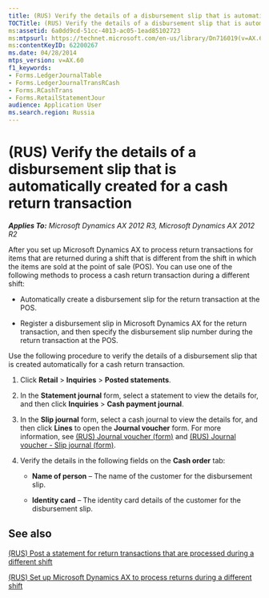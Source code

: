```yaml
---
title: (RUS) Verify the details of a disbursement slip that is automatically created for a cash return transaction
TOCTitle: (RUS) Verify the details of a disbursement slip that is automatically created for a cash return transaction
ms:assetid: 6a0dd9cd-51cc-4013-ac05-1ead85102723
ms:mtpsurl: https://technet.microsoft.com/en-us/library/Dn716019(v=AX.60)
ms:contentKeyID: 62200267
ms.date: 04/28/2014
mtps_version: v=AX.60
f1_keywords:
- Forms.LedgerJournalTable
- Forms.LedgerJournalTransRCash
- Forms.RCashTrans
- Forms.RetailStatementJour
audience: Application User
ms.search.region: Russia
---
```


# (RUS) Verify the details of a disbursement slip that is automatically created for a cash return transaction 


_**Applies To:** Microsoft Dynamics AX 2012 R3, Microsoft Dynamics AX 2012 R2_

After you set up Microsoft Dynamics AX to process return transactions for items that are returned during a shift that is different from the shift in which the items are sold at the point of sale (POS). You can use one of the following methods to process a cash return transaction during a different shift:

  - Automatically create a disbursement slip for the return transaction at the POS.

  - Register a disbursement slip in Microsoft Dynamics AX for the return transaction, and then specify the disbursement slip number during the return transaction at the POS.

Use the following procedure to verify the details of a disbursement slip that is created automatically for a cash return transaction.

1.  Click **Retail** \> **Inquiries** \> **Posted statements**.

2.  In the **Statement journal** form, select a statement to view the details for, and then click **Inquiries** \> **Cash payment journal**.

3.  In the **Slip journal** form, select a cash journal to view the details for, and then click **Lines** to open the **Journal voucher** form. For more information, see [(RUS) Journal voucher (form)](https://technet.microsoft.com/en-us/library/jj923409\(v=ax.60\)) and [(RUS) Journal voucher - Slip journal (form)](https://technet.microsoft.com/en-us/library/jj852151\(v=ax.60\)).

4.  Verify the details in the following fields on the **Cash order** tab:
    
      - **Name of person** – The name of the customer for the disbursement slip.
    
      - **Identity card** – The identity card details of the customer for the disbursement slip.

## See also

[(RUS) Post a statement for return transactions that are processed during a different shift](rus-post-a-statement-for-return-transactions-that-are-processed-during-a-different-shift.md)

[(RUS) Set up Microsoft Dynamics AX to process returns during a different shift](rus-set-up-microsoft-dynamics-ax-to-process-returns-during-a-different-shift.md)

  


